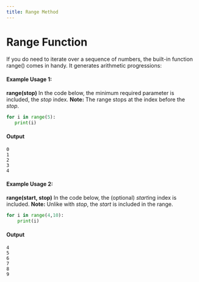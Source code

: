 ```yaml
---
title: Range Method
---
```

# Range Function
If you do need to iterate over a sequence of numbers, the built-in function range() comes in handy. It generates arithmetic progressions:

#### Example Usage 1: 
**range(stop)** In the code below, the minimum required parameter is included, the *stop* index. 
**Note:** The range stops at the index before the *stop*. 
 ```py
for i in range(5):
    print(i)
 ```
 
 #### Output
 ```
0
1
2
3
4
 ```
 #### Example Usage 2: 
 **range(start, stop)** In the code below, the (optional) *start*ing index is included. 
 **Note:** Unlike with *stop*, the *start* is included in the range. 
 ```py
 for i in range(4,10):
     print(i)
 ```
 #### Output
```
4
5
6
7
8
9
```
